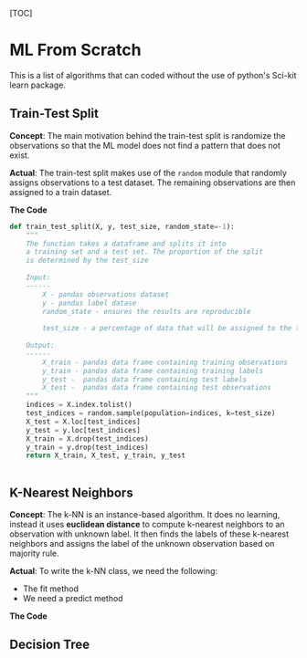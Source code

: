 [TOC]



# ML From Scratch

This is a list of algorithms that can coded without the use of python's Sci-kit learn package. 

## Train-Test Split

**Concept**: The main motivation behind the train-test split is randomize the observations so that the ML model does not find a pattern that does not exist. 

**Actual**: The train-test split makes use of the `random` module that randomly assigns observations to a test dataset. The remaining observations are then assigned to a train dataset. 

**The Code**

```python
def train_test_split(X, y, test_size, random_state=-1):
    """
    The function takes a dataframe and splits it into
    a training set and a test set. The proportion of the split
    is determined by the test_size
    
    Input:
    ------
    	X - pandas observations dataset
    	y - pandas label datase
    	random_state - ensures the results are reproducible
    	
    	test_size - a percentage of data that will be assigned to the test set
    	
   	Output:
   	------
   		X_train - pandas data frame containing training observations
   		y_train - pandas data frame containing training labels
   		y_test -  pandas data frame containing test labels
        X_test -  pandas data frame containing test observations
    """
    indices = X.index.tolist()
    test_indices = random.sample(population=indices, k=test_size)
    X_test = X.loc[test_indices]
    y_test = y.loc[test_indices]
    X_train = X.drop(test_indices)
    y_train = y.drop(test_indices)
    return X_train, X_test, y_train, y_test
    
```



## K-Nearest Neighbors

**Concept**: The k-NN is an instance-based algorithm. It does no learning, instead it uses **euclidean distance** to compute k-nearest neighbors to an observation with unknown label. It then finds the labels of these k-nearest neighbors and assigns the label of the unknown observation based on majority rule. 

**Actual**: To write the k-NN class, we need the following: 

*   The fit method
*   We need a predict method

**The Code**

## Decision Tree

